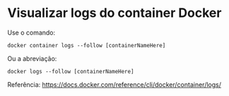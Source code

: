 # Visualizar logs do container Docker

Use o comando: 
```
docker container logs --follow [containerNameHere]
```

Ou a abreviação:
```
docker logs --follow [containerNameHere]
```

Referência: https://docs.docker.com/reference/cli/docker/container/logs/

<!-- #docker  -->